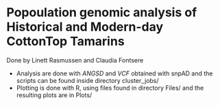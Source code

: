 # Popoulation genomic analysis of Historical and Modern-day CottonTop Tamarins
Done by Linett Rasmussen and Claudia Fontsere

- Analysis are done with *ANGSD* and *VCF* obtained with snpAD and the scripts can be found inside directory cluster_jobs/
- Plotting is done with R, using files found in directory Files/ and the resulting plots are in Plots/


